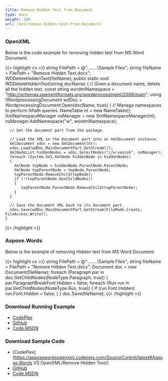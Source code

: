 ```yaml
---
title: Remove Hidden Text from Document
type: docs
weight: 160
url: /net/remove-hidden-text-from-document/
---
```


### **OpenXML**
Below is the code example for removing hidden text from MS Word Document.

{{< highlight cs >}}
  string FilePath = @"..\..\..\..\Sample Files\";
  string fileName = FilePath + "Remove Hidden Text.docx";       
  WDDeleteHiddenText(fileName);
  public static void WDDeleteHiddenText(string docName)
  {
    // Given a document name, delete all the hidden text.
    const string wordmlNamespace = "http://schemas.openxmlformats.org/wordprocessingml/2006/main";
    using (WordprocessingDocument wdDoc = WordprocessingDocument.Open(docName, true))
    {
      // Manage namespaces to perform XPath queries.
      NameTable nt = new NameTable();
      XmlNamespaceManager nsManager = new XmlNamespaceManager(nt);
      nsManager.AddNamespace("w", wordmlNamespace);

      // Get the document part from the package.

      // Load the XML in the document part into an XmlDocument instance.
      XmlDocument xdoc = new XmlDocument(nt);
      xdoc.Load(wdDoc.MainDocumentPart.GetStream());
      XmlNodeList hiddenNodes = xdoc.SelectNodes("//w:vanish", nsManager);
      foreach (System.Xml.XmlNode hiddenNode in hiddenNodes)
      {
        XmlNode topNode = hiddenNode.ParentNode.ParentNode;
        XmlNode topParentNode = topNode.ParentNode;
        topParentNode.RemoveChild(topNode);
        if (!(topParentNode.HasChildNodes))
        {
           topParentNode.ParentNode.RemoveChild(topParentNode);
        }
      }

      // Save the document XML back to its document part.
      xdoc.Save(wdDoc.MainDocumentPart.GetStream(FileMode.Create, FileAccess.Write));
    }
{{< /highlight >}}
### **Aspose.Words**
Below is the example of removing Hidden text from MS Word Document

{{< highlight cs >}}
 string FilePath = @"..\..\..\..\Sample Files\";
 string fileName = FilePath + "Remove Hidden Text.docx";
 Document doc = new Document(fileName);
 foreach (Paragraph par in doc.GetChildNodes(NodeType.Paragraph, true))
 {
   par.ParagraphBreakFont.Hidden = false;
   foreach (Run run in par.GetChildNodes(NodeType.Run, true))
   {
     if (run.Font.Hidden)
     run.Font.Hidden = false;
   }
 }
 doc.Save(fileName);
{{< /highlight >}}
### **Download Running Example**
- [CodePlex](https://asposewordsopenxml.codeplex.com/releases/view/620544)
- [GitHub](https://github.com/aspose-words/Aspose.Words-for-.NET/releases/tag/AsposeWordsVsOpenXMLv1.2)
- [Code.MSDN](https://code.msdn.microsoft.com/Code-Comparison-of-Common-4ffff4d7#content)
### **Download Sample Code**
- [CodePlex](https://asposewordsopenxml.codeplex.com/SourceControl/latest#Aspose.Words VS OpenXML/Remove Hidden Text/)
- [GitHub](https://github.com/aspose-words/Aspose.Words-for-.NET/tree/master/Plugins/Aspose.Words%20Vs%20OpenXML%20Words/Aspose.Words%20VS%20OpenXML/Remove%20Hidden%20Text)
- [Code.MSDN](https://code.msdn.microsoft.com/Code-Comparison-of-Common-4ffff4d7/view/SourceCode#content)
